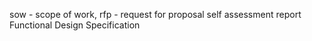 sow - scope of work, 
rfp - request for proposal
self assessment report
Functional Design Specification
